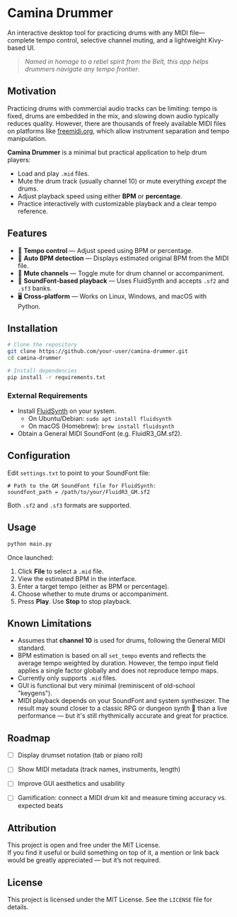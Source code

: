 # Camina Drummer

An interactive desktop tool for practicing drums with any MIDI file—complete tempo control, selective channel muting, and a lightweight Kivy-based UI.

> *Named in homage to a rebel spirit from the Belt, this app helps drummers navigate any tempo frontier.*

## Motivation

Practicing drums with commercial audio tracks can be limiting: tempo is fixed, drums are embedded in the mix, and slowing down audio typically reduces quality. However, there are thousands of freely available MIDI files on platforms like [freemidi.org](https://freemidi.org/), which allow instrument separation and tempo manipulation.

**Camina Drummer** is a minimal but practical application to help drum players:

- Load and play `.mid` files.
- Mute the drum track (usually channel 10) or mute everything *except* the drums.
- Adjust playback speed using either **BPM** or **percentage**.
- Practice interactively with customizable playback and a clear tempo reference.

## Features

- 🎵 **Tempo control** — Adjust speed using BPM or percentage.
- 🧠 **Auto BPM detection** — Displays estimated original BPM from the MIDI file.
- 🥁 **Mute channels** — Toggle mute for drum channel or accompaniment.
- 🎹 **SoundFont-based playback** — Uses FluidSynth and accepts `.sf2` and `.sf3` banks.
- 🖥️ **Cross-platform** — Works on Linux, Windows, and macOS with Python.

## Installation

```bash
# Clone the repository
git clone https://github.com/your-user/camina-drummer.git
cd camina-drummer

# Install dependencies
pip install -r requirements.txt
```

### External Requirements

- Install [FluidSynth](https://www.fluidsynth.org/) on your system.
  - On Ubuntu/Debian: `sudo apt install fluidsynth`
  - On macOS (Homebrew): `brew install fluidsynth`
- Obtain a General MIDI SoundFont (e.g. FluidR3_GM.sf2).

## Configuration

Edit `settings.txt` to point to your SoundFont file:

```
# Path to the GM SoundFont file for FluidSynth:
soundfont_path = /path/to/your/FluidR3_GM.sf2
```

Both `.sf2` and `.sf3` formats are supported.

## Usage

```bash
python main.py
```

Once launched:

1. Click **File** to select a `.mid` file.
2. View the estimated BPM in the interface.
3. Enter a target tempo (either as BPM or percentage).
4. Choose whether to mute drums or accompaniment.
5. Press **Play**. Use **Stop** to stop playback.

## Known Limitations

- Assumes that **channel 10** is used for drums, following the General MIDI standard.
- BPM estimation is based on all `set_tempo` events and reflects the average tempo weighted by duration. However, the tempo input field applies a single factor globally and does not reproduce tempo maps.
- Currently only supports `.mid` files.
- GUI is functional but very minimal (reminiscent of old-school "keygens").
- MIDI playback depends on your SoundFont and system synthesizer. The result may sound closer to a classic RPG or dungeon synth 🐉 than a live performance — but it's still rhythmically accurate and great for practice.

## Roadmap

- [ ] Display drumset notation (tab or piano roll)
- [ ] Show MIDI metadata (track names, instruments, length)
- [ ] Improve GUI aesthetics and usability
- [ ] Gamification: connect a MIDI drum kit and measure timing accuracy vs. expected beats


## Attribution

This project is open and free under the MIT License.  
If you find it useful or build something on top of it, a mention or link back would be greatly appreciated — but it’s not required.

## License

This project is licensed under the MIT License. See the `LICENSE` file for details.